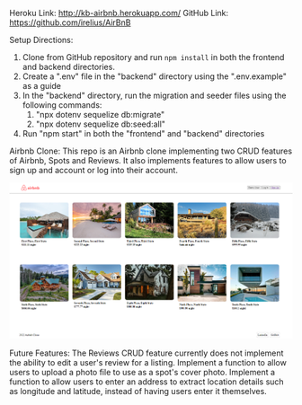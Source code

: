<!-- # Small

[Live Demo][heroku]

[heroku]: https://small-project.herokuapp.com/

Small is a blogging website for the little things in life, inspired by Medium. It makes use of a Rails/PostgreSQL backend with React.js and Redux on the frontend.

The project was designed and built within a two-week timeframe, though I plan to continue adding improvements over time.

## Features
  * Secure frontend to backend user authentication using BCrypt.
  * Users can create and edit stories using a Quill-enabled rich text editor.
  * Feed dynamically adapts to display all published stories in an appealing way.
  * Users can comment on posts and edit their responses directly on the page.
  * Users can like posts and follow other users.
  * Stories support images and animated GIFs.

### Adaptive Feed

The feed updates to display all stories that have been posted to the site. The size of each story tile adapts to display each row in the most appealing way possible, preventing hanging tiles or tiles that occupy a row by themselves. Many combinations are possible, including two rows of two, one row of two and another of three, and two of threes, among others.

![Small feed](docs/images/feed.png)

This was accomplished by breaking the feed into grouped row components, each with differing layouts, and selecting the optimal one based on the number of remaining stories, like so:

```jsx
  // If we only have 4 stories left, prioritize starting with a
  // group of two so we don't have hanging tiles, otherwise,
  // push a group of three by default
  switch(idx) {
    case (this.props.stories.length - 4):
      feedRows.push(
        <GroupOfTwo
          key={this.props.stories[idx].id}
          stories={this.props.stories.slice(idx, idx+2)} />
      )
      idx += 2;
      break;
    default:
      feedRows.push(
        <GroupOfThree
          key={this.props.stories[idx].id}
          stories={this.props.stories.slice(idx, idx+3)} />
      )
      idx += 3;
  }
```

Though a variety of potential approaches exist to this problem, this one stood out to me as both the simplest and most-readable solution, which translates to a cleaner and more maintainable codebase.

### Story editing and conditional rendering

Users can add stories with a minimum of the title and body. There is an optional description element as well as support for image uploading. Each story's show page contains additional information about the author as well as the date it was published.

The story creation and editing page is modest at first glance:

![Small story editing page](docs/images/story_edit_new.png)

To keep code DRY, similar components were combined into a singular, more adaptable component to avoid rendering multiple copies of what was essentially the same html in different classes. This was done for the story creation and update pages as well as the login and signup dialogs. While this increases the complexity of the classes somewhat, it pays off in the newfound ease of switching form types:

```js
  setForm(formType) {
    return () => {
      this.setState({ formType }, () => {
        this.props.resetErrors();
        this.focusFirstElement();
      });
    };
  }
```

Similarly, for the login form, a single modal component can be used for all session-related tasks:

```jsx
  <span className="write-story"
    onClick={this.openModal('login')}>Write a story</span>
  <span className="link"
    onClick={this.openModal('login')}>Login</span>
  &nbsp;
  <span className="link"
    onClick={this.openModal('signup')}>Sign Up</span>
  <Modal
    className="modal"
    overlayClassName="modal-overlay"
    isOpen={this.state.modalIsOpen}
    onRequestClose={this.closeModal}
    contentLabel="Login Modal">
    <LoginModalContainer
      formType={this.formType} />
  </Modal>
```

And when errors inevitably appear, debugging only needs to happen in one central location as opposed to several related classes. In addition, styling only needs to happen on one component and the site as a whole is lent a better sense of coherence as a result.

### Creating and updating comments

![Small comment creation demo](docs/images/adding_comment.gif)

Comments are added to the story page dynamically using React and Redux's render and subscription features, respectively. Because of this, changes in state are reflected immediately upon request completion, without any need for additional DOM manipulation.

In addition, editing comments occurs "directly" in the comment thread, with updates occurring immediately after submit. The `<textarea>` element adapts its size dynamically to fit the contents of the container.

![Small comment update demo](docs/images/editing_comment.gif)

This was accomplished through a hidden `<form>` element that is conditionally rendered with an `autofocus` property. The autofocus property triggers an `onfocus` event that acts as a pseudo-initialization for the element, which then begins to update in real-time:

```jsx
<textarea
  className="editForm"
  onChange={this.update("body")}
  autoFocus
  onFocus={this.autoSize}
  value={this.state.body}
/>
```

## Project Design

Small was designed with simplicity and elegance as its primary goals. Considering the two-week time period, it was decided to focus on a core set of features that ran smoothly and bug-free. Keeping code manageable was prioritized over cloning every major feature of the target app, in the interest of providing a solid codebase to build upon for the future.

## Technologies

Rails was chosen due to its out-of-the-box support for relational databases and RESTful architecture. As this project was a smaller-scale portfolio piece being built in a relatively short timeframe, convenience and speed was prioritized over scalability. For this reason, the chosen technologies (Heroku, Rails, etc.) were determined to be adequate for the predicted load.

Frontend Redux states are set up in a way such that there are separate reducers and actions for stories, comments, likes, follows, users, and errors. This keeps the state normalized, easing the task of keeping things up-to-date with changes in the database.

In addition to the included packages, [Cloudinary][cloudinary] was used for image uploading.

[cloudinary]: https://cloudinary.com/

### Additional Resources
  * [Proposal Wireframes][wireframes]
  * [API Endpoints][apiEndPoints]
  * [Database Schema][dbSchema]

[wireframes]: https://github.com/s-pangburn/small/wiki/Wireframes
[apiEndPoints]: https://github.com/s-pangburn/small/wiki/Routes
[dbSchema]: https://github.com/s-pangburn/small/wiki/Schema

## Possible future features

In the future I would like to add:
  * User pages/avatars
  * Search -->

Heroku Link: http://kb-airbnb.herokuapp.com/
GitHub Link: https://github.com/irelius/AirBnB

Setup Directions:
1. Clone from GitHub repository and run `npm install` in both the frontend and backend directories.
2. Create a ".env" file in the "backend" directory using the ".env.example" as a guide
3. In the "backend" directory, run the migration and seeder files using the following commands:
    1. "npx dotenv sequelize db:migrate"
    2. "npx dotenv sequelize db:seed:all"
4. Run "npm start" in both the "frontend" and "backend" directories


Airbnb Clone:
This repo is an Airbnb clone implementing two CRUD features of Airbnb, Spots and Reviews. It also implements features to allow users to sign up and account or log into their account.

![AirBnB Image](http://github.com/irelius/AirBnB/blob/main/assets/airbnblandingpage.png)



Future Features:
The Reviews CRUD feature currently does not implement the ability to edit a user's review for a listing.
Implement a function to allow users to upload a photo file to use as a spot's cover photo.
Implement a function to allow users to enter an address to extract location details such as longitude and latitude, instead of having users enter it themselves.
